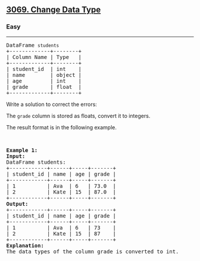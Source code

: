 <h2><a href="https://leetcode.com/problems/change-data-type">3069. Change Data Type</a></h2><h3>Easy</h3><hr><pre>
DataFrame <code>students</code>
+-------------+--------+
| Column Name | Type   |
+-------------+--------+
| student_id  | int    |
| name        | object |
| age         | int    |
| grade       | float  |
+-------------+--------+
</pre>

<p>Write a solution to correct the errors:</p>

<p>The <code>grade</code> column is stored as floats, convert it to integers.</p>

<p>The result format is in the following example.</p>

<p> </p>
<pre>
<strong class="example">Example 1:</strong>
<strong>Input:
</strong>DataFrame students:
+------------+------+-----+-------+
| student_id | name | age | grade |
+------------+------+-----+-------+
| 1          | Ava  | 6   | 73.0  |
| 2          | Kate | 15  | 87.0  |
+------------+------+-----+-------+
<strong>Output:
</strong>+------------+------+-----+-------+
| student_id | name | age | grade |
+------------+------+-----+-------+
| 1          | Ava  | 6   | 73    |
| 2          | Kate | 15  | 87    |
+------------+------+-----+-------+
<strong>Explanation:</strong> 
The data types of the column grade is converted to int.</pre>
